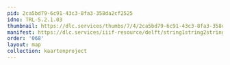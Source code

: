 ```yaml
---
pid: 2ca5bd79-6c91-43c3-8fa3-358da2cf2525
idno: TRL-5.2.1.03
thumbnail: https://dlc.services/thumbs/7/4/2ca5bd79-6c91-43c3-8fa3-358da2cf2525/full/400,339/0/default.jpg
manifest: https://dlc.services/iiif-resource/delft/string1string2string3/kaartenproject-2007/TRL-5.2.1.03
order: '068'
layout: map
collection: kaartenproject
---
```

